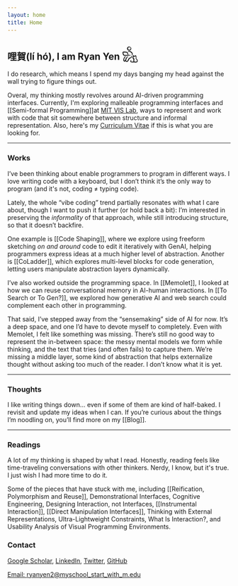 ```yaml
---
layout: home
title: Home
---
```



## 哩賀(lí hó), I am <span class="annotation-highlight"><b>Ryan Yen</b></span> <img src="/assets/images/icons/work-with-cat.svg" alt="Work with Cat Icon" style="width: 36px; height: 36px; vertical-align: bottom;">
I do research, which means I spend my days banging my head against the wall trying to figure things out.

Overal, my thinking mostly revolves around AI-driven programming interfaces. Currently, I'm exploring malleable programming interfaces and [[Semi-formal Programming]]at [MIT VIS Lab](https://vis.csail.mit.edu/), ways to represent and work with code that sit somewhere between structure and informal representation.
Also, here's my [Curriculum Vitae](/assets/cv.pdf) if this is what you are looking for.

---

### Works
I’ve been thinking about enable programmers to program in different ways. I love writing code with a keyboard, but I don’t think it’s the only way to program (and it's not, coding ≠ typing code).

Lately, the whole “vibe coding” trend partially resonates with what I care about, though I want to push it further (or hold back a bit): I’m interested in preserving the *informality* of that approach, while still introducing structure, so that it doesn’t backfire.

One example is [[Code Shaping]], where we explore using freeform sketching *on and around* code to edit it iteratively with GenAI, helping programmers express ideas at a much higher level of abstraction. Another is [[CoLadder]], which explores multi-level blocks for code generation, letting users manipulate abstraction layers dynamically.

I’ve also worked outside the programming space. In [[Memolet]], I looked at how we can reuse conversational memory in AI-human interactions. In [[To Search or To Gen?]], we explored how generative AI and web search could complement each other in programming. 

That said, I’ve stepped away from the “sensemaking” side of AI for now. It’s a deep space, and one I’d have to devote myself to completely. Even with Memolet, I felt like something was missing. There’s still no good way to represent the in-between space: the messy mental models we form while thinking, and the text that tries (and often fails) to capture them. We’re missing a middle layer, some kind of abstraction that helps externalize thought without asking too much of the reader. I don’t know what it is yet.

---

### Thoughts

I like writing things down... even if some of them are kind of half-baked. I revisit and update my ideas when I can.
If you’re curious about the things I’m noodling on, you’ll find more on my [[Blog]].

---

### Readings
A lot of my thinking is shaped by what I read. Honestly, reading feels like time-traveling conversations with other thinkers. Nerdy, I know, but it's true. I just wish I had more time to do it.

Some of the pieces that have stuck with me, including [[Reification, Polymorphism and Reuse]], Demonstrational Interfaces, Cognitive Engineering, Designing Interaction, not Interfaces, [[Instrumental Interaction]], [[Direct Manipulation Interfaces]], Thinking with External Representations, Ultra-Lightweight Constraints, What Is Interaction?, and Usability Analysis of Visual Programming Environments.


### Contact
[Google Scholar](https://scholar.google.com/citations?user=9LztrWkAAAAJ&hl=en&oi=ao), [LinkedIn](https://www.linkedin.com/in/ryan-yen/), [Twitter](https://twitter.com/ryanyen22), [GitHub](https://github.com/ryanyen2)

[Email: ryanyen2@myschool_start_with_m.edu](mailto:ryanyen2@____.edu)
